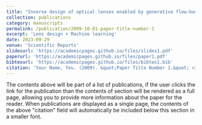 ```yaml
---
title: "Inverse design of optical lenses enabled by generative flow-based invertible neural networks"
collection: publications
category: manuscripts
permalink: /publication/2009-10-01-paper-title-number-1
excerpt: 'Lens design + Machine learning'
date: 2023-09-29
venue: 'Scientific Reports'
slidesurl: 'https://academicpages.github.io/files/slides1.pdf'
paperurl: 'https://academicpages.github.io/files/paper1.pdf'
bibtexurl: 'https://academicpages.github.io/files/bibtex1.bib'
citation: 'Your Name, You. (2009). &quot;Paper Title Number 1.&quot; <i>Journal 1</i>. 1(1).'
---
```

The contents above will be part of a list of publications, if the user clicks the link for the publication than the contents of section will be rendered as a full page, allowing you to provide more information about the paper for the reader. When publications are displayed as a single page, the contents of the above "citation" field will automatically be included below this section in a smaller font.

